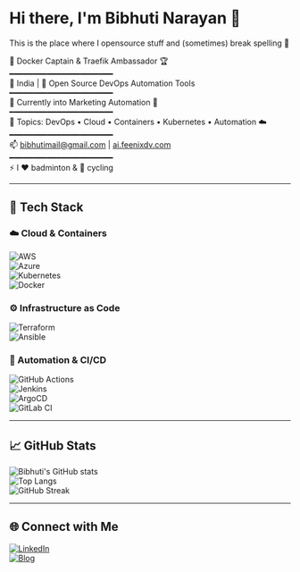 # Hi there, I'm Bibhuti Narayan 👋  

This is the place where I opensource stuff and (sometimes) break spelling 🤣  

🐳 Docker Captain & Traefik Ambassador 🏆  
━━━━━━━━━━━━━━━━━━━━━━  
📍 India | 🔭 Open Source DevOps Automation Tools  
━━━━━━━━━━━━━━━━━━━━━━  
🌱 Currently into Marketing Automation 📖  
━━━━━━━━━━━━━━━━━━━━━━  
💬 Topics: DevOps • Cloud • Containers • Kubernetes • Automation ☁️  
━━━━━━━━━━━━━━━━━━━━━━  
📫 bibhutimail@gmail.com | [ai.feenixdv.com](https://ai.feenixdv.com)  
━━━━━━━━━━━━━━━━━━━━━━  
⚡ I ❤️ badminton & 🚴 cycling  

---

## 🔧 Tech Stack  

### ☁️ Cloud & Containers  
![AWS](https://img.shields.io/badge/AWS-%23FF9900.svg?style=for-the-badge&logo=amazon-aws&logoColor=white)  
![Azure](https://img.shields.io/badge/Azure-%230072C6.svg?style=for-the-badge&logo=microsoftazure&logoColor=white)  
![Kubernetes](https://img.shields.io/badge/Kubernetes-326ce5.svg?style=for-the-badge&logo=kubernetes&logoColor=white)  
![Docker](https://img.shields.io/badge/Docker-2496ED.svg?style=for-the-badge&logo=docker&logoColor=white)  

### ⚙️ Infrastructure as Code  
![Terraform](https://img.shields.io/badge/Terraform-%235835CC.svg?style=for-the-badge&logo=terraform&logoColor=white)  
![Ansible](https://img.shields.io/badge/Ansible-%23EE0000.svg?style=for-the-badge&logo=ansible&logoColor=white)  

### 🤖 Automation & CI/CD  
![GitHub Actions](https://img.shields.io/badge/GitHub%20Actions-2088FF.svg?style=for-the-badge&logo=githubactions&logoColor=white)  
![Jenkins](https://img.shields.io/badge/Jenkins-D24939.svg?style=for-the-badge&logo=jenkins&logoColor=white)  
![ArgoCD](https://img.shields.io/badge/ArgoCD-FE4B2A.svg?style=for-the-badge&logo=argo&logoColor=white)  
![GitLab CI](https://img.shields.io/badge/GitLab%20CI-FCA121.svg?style=for-the-badge&logo=gitlab&logoColor=white)  

---

## 📈 GitHub Stats  
![Bibhuti's GitHub stats](https://github-readme-stats.vercel.app/api?username=bibhutimail&show_icons=true&theme=radical)  
![Top Langs](https://github-readme-stats.vercel.app/api/top-langs/?username=bibhutimail&layout=compact&theme=radical)  
![GitHub Streak](https://streak-stats.demolab.com?user=bibhutimail&theme=radical)  

---

## 🌐 Connect with Me  
[![LinkedIn](https://img.shields.io/badge/LinkedIn-blue?style=for-the-badge&logo=linkedin&logoColor=white)](https://www.linkedin.com/in/bibhuti-narayan-40270516/)   
[![Blog](https://img.shields.io/badge/Blog-FeenixDV-red?style=for-the-badge)](https://ai.feenixdv.com)  
